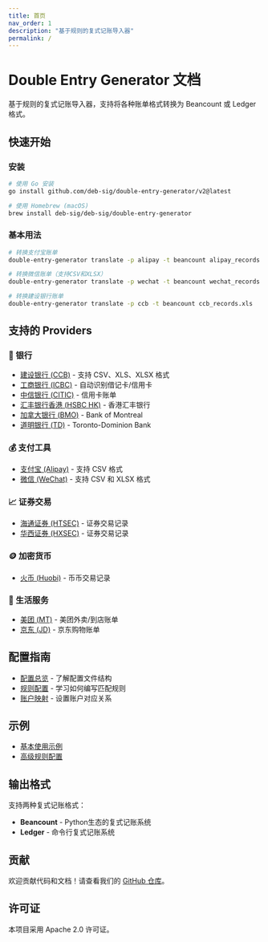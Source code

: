 ```yaml
---
title: 首页
nav_order: 1
description: "基于规则的复式记账导入器"
permalink: /
---
```


# Double Entry Generator 文档

基于规则的复式记账导入器，支持将各种账单格式转换为 Beancount 或 Ledger 格式。

## 快速开始

### 安装

```bash
# 使用 Go 安装
go install github.com/deb-sig/double-entry-generator/v2@latest

# 使用 Homebrew (macOS)
brew install deb-sig/deb-sig/double-entry-generator
```

### 基本用法

```bash
# 转换支付宝账单
double-entry-generator translate -p alipay -t beancount alipay_records.csv

# 转换微信账单（支持CSV和XLSX）
double-entry-generator translate -p wechat -t beancount wechat_records.xlsx

# 转换建设银行账单
double-entry-generator translate -p ccb -t beancount ccb_records.xls
```

## 支持的 Providers

### 🏦 银行
- [建设银行 (CCB)](providers/banks/ccb.md) - 支持 CSV、XLS、XLSX 格式
- [工商银行 (ICBC)](providers/banks/icbc.md) - 自动识别借记卡/信用卡
- [中信银行 (CITIC)](providers/banks/citic.md) - 信用卡账单
- [汇丰银行香港 (HSBC HK)](providers/banks/hsbchk.md) - 香港汇丰银行
- [加拿大银行 (BMO)](providers/banks/bmo.md) - Bank of Montreal
- [道明银行 (TD)](providers/banks/td.md) - Toronto-Dominion Bank

### 💰 支付工具  
- [支付宝 (Alipay)](providers/payment/alipay.md) - 支持 CSV 格式
- [微信 (WeChat)](providers/payment/wechat.md) - 支持 CSV 和 XLSX 格式

### 📈 证券交易
- [海通证券 (HTSEC)](providers/securities/htsec.md) - 证券交易记录
- [华西证券 (HXSEC)](providers/securities/hxsec.md) - 证券交易记录

### 🪙 加密货币
- [火币 (Huobi)](providers/crypto/huobi.md) - 币币交易记录

### 🛒 生活服务
- [美团 (MT)](providers/food/mt.md) - 美团外卖/到店账单
- [京东 (JD)](providers/food/jd.md) - 京东购物账单

## 配置指南

- [配置总览](configuration/README.md) - 了解配置文件结构
- [规则配置](configuration/rules.md) - 学习如何编写匹配规则  
- [账户映射](configuration/accounts.md) - 设置账户对应关系

## 示例

- [基本使用示例](examples/basic-usage.md)
- [高级规则配置](examples/advanced-rules.md)

## 输出格式

支持两种复式记账格式：

- **Beancount** - Python生态的复式记账系统
- **Ledger** - 命令行复式记账系统

## 贡献

欢迎贡献代码和文档！请查看我们的 [GitHub 仓库](https://github.com/deb-sig/double-entry-generator)。

## 许可证

本项目采用 Apache 2.0 许可证。 